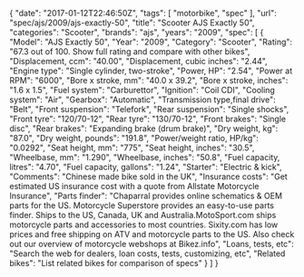 {
    "date": "2017-01-12T22:46:50Z",
    "tags": [
        "motorbike",
        "spec"
    ],
    "url": "spec\/ajs\/2009\/ajs-exactly-50",
    "title": "Scooter AJS Exactly 50",
    "categories": "Scooter",
    "brands": "ajs",
    "years": "2009",
    "spec": [
        {
            "Model": "AJS Exactly 50",
            "Year": "2009",
            "Category": "Scooter",
            "Rating": "67.3 out of 100. Show full rating and compare with other bikes",
            "Displacement, ccm": "40.00",
            "Displacement, cubic inches": "2.44",
            "Engine type": "Single cylinder, two-stroke",
            "Power, HP": "2.54",
            "Power at RPM": "6000",
            "Bore x stroke, mm": "40.0 x 39.2",
            "Bore x stroke, inches": "1.6 x 1.5",
            "Fuel system": "Carburettor",
            "Ignition": "Coil CDI",
            "Cooling system": "Air",
            "Gearbox": "Automatic",
            "Transmission type,final drive": "Belt",
            "Front suspension": "Telefork",
            "Rear suspension": "Single  shocks",
            "Front tyre": "120\/70-12",
            "Rear tyre": "130\/70-12",
            "Front brakes": "Single disc",
            "Rear brakes": "Expanding brake (drum brake)",
            "Dry weight, kg": "87.0",
            "Dry weight, pounds": "191.8",
            "Power\/weight ratio, HP\/kg": "0.0292",
            "Seat height, mm": "775",
            "Seat height, inches": "30.5",
            "Wheelbase, mm": "1.290",
            "Wheelbase, inches": "50.8",
            "Fuel capacity, litres": "4.70",
            "Fuel capacity, gallons": "1.24",
            "Starter": "Electric & kick",
            "Comments": "Chinese made bike sold in the UK",
            "Insurance costs": "Get estimated US insurance cost with a quote from Allstate Motorcycle Insurance",
            "Parts finder": "Chaparral provides online schematics & OEM parts for the US.   Motorcycle Superstore provides an easy-to-use parts finder. Ships to the US, Canada, UK and Australia.MotoSport.com ships motorcycle parts and accessories to most countries.    Sixity.com has low prices and free shipping on ATV and motorcycle parts to the US. Also check out our overview of motorcycle webshops at Bikez.info",
            "Loans, tests, etc": "Search the web for dealers, loan costs, tests, customizing, etc",
            "Related bikes": "List related bikes for comparison of specs"
        }
    ]
}